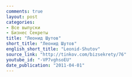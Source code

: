 ```yaml
---
comments: true
layout: post
categories:
- Все выпуски
- Бизнес Секреты
title: "Леонид Шутов"
short_title: "Леонид Шутов"
english_short_title: "Leonid-Shutov"
source_link: "http://tinkov.com/bizsekrety/76"
youtube_id: "-VP7vghsoEU"
date_publication: "2011-04-01"
---
```


